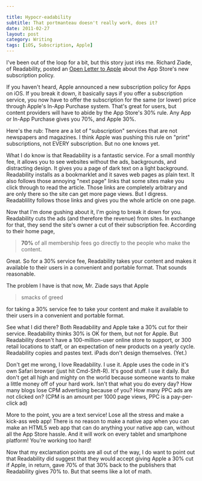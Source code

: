 ```yaml
---

title: Hypocr-eadability
subtitle: That portmanteau doesn't really work, does it?
date: 2011-02-27
layout: post
category: Writing
tags: [iOS, Subscription, Apple]
---
```


  <p>
    I've been out of the loop for a bit, but this story just irks me.  Richard Ziade, of Readability, posted an <a href="http://blog.readability.com/2011/02/an-open-letter-to-apple/">Open Letter to Apple</a> about the App Store's new subscription policy.
  </p>
  
  <p>
    If you haven't heard, Apple announced a new subscription policy for Apps on iOS.  If you break it down, it basically says if you offer a subscription service, you now have to offer the subscription for the same (or lower) price through Apple's In-App Purchase system.  That's great for users, but content providers will have to abide by the App Store's 30% rule.  Any App or In-App Purchase gives you 70%, and Apple 30%.
  </p>
  
  <p>
    Here's the rub:  There are a lot of "subscription" services that are not newspapers and magazines.  I think Apple was pushing this rule on "print" subscriptions, not EVERY subscription.  But no one knows yet.
  </p>
  
  <p>
    What I do know is that Readability is a fantastic service.  For a small monthly fee, it allows you to see websites without the ads, backgrounds, and distracting design.  It gives you a page of dark text on a light background.  Readability installs as a bookmarklet and it saves web pages as plain text.  It also follows those annoying "next page" links that some sites make you click through to read the article.  Those links are completely arbitrary and are only there so the site can get more page views.  But I digress.  Readablility follows those links and gives you the whole article on one page.
  </p>
  
  <p>
    Now that I'm done gushing about it, I'm going to break it down for you.  Readability cuts the ads (and therefore the revenue) from sites.  In exchange for that, they send the site's owner a cut of their subscription fee.  According to their home page, 
  </p>
  
  <blockquote>
    <p>
      <strong>70%</strong> of all membership fees go directly to the people who make the content.
    </p>
  </blockquote>
  
  <p>
    Great.  So for a 30% service fee, Readability takes your content and makes it available to their users in a convenient and portable format.  That sounds reasonable.
  </p>
  
  <p>
    The problem I have is that now, Mr. Ziade says that Apple
  </p>
  
  <blockquote>
    <p>
      smacks of greed
    </p>
  </blockquote>
  
  <p>
    for taking a 30% service fee to take your content and make it available to their users in a convenient and portable format.
  </p>
  
  <p>
    See what I did there?  Both Readability and Apple take a 30% cut for their service.  Readability thinks 30% is OK for them, but not for Apple.  But Readability doesn't have a 100-million-user online store to support, or 300 retail locations to staff, or an expectation of new products on a yearly cycle.  Readability copies and pastes text. iPads don't design themselves. (Yet.)
  </p>
  
  <p>
    Don't get me wrong, I love Readability.  I use it.  Apple uses the code in it's own Safari browser (just hit Cmd-Shft-R).  It's good stuff.  I use it daily.  But don't get all high and mighty on the world because someone wants to make a little money off of your hard work.  Isn't that what you do every day?  How many blogs lose CPM advertising because of you?  How many PPC ads are not clicked on? (CPM is an amount per 1000 page views, PPC is a pay-per-click ad)  
  </p>
  
  <p>
    More to the point, you are a text service!  Lose all the stress and make a kick-ass web app!  There is no reason to make a native app when you can make an HTML5 web app that can do anything your native app can, without all the App Store hassle.  And it will work on every tablet and smartphone platform!  You're working too hard!
  </p>
  
  <p>
    Now that my exclamation points are all out of the way, I do want to point out that Readability did suggest that they would accept giving Apple a 30% cut if Apple, in return, gave 70% of that 30% back to the publishers that Readability gives 70% to.  But that seems like a lot of math.
  </p>
  
  <p>
     
  </p>

